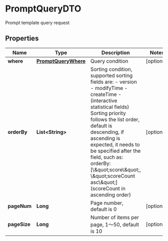 

# PromptQueryDTO

Prompt template query request

## Properties

| Name | Type | Description | Notes |
|------------ | ------------- | ------------- | -------------|
|**where** | [**PromptQueryWhere**](PromptQueryWhere.md) | Query condition |  [optional] |
|**orderBy** | **List&lt;String&gt;** | Sorting condition, supported sorting fields are: - version - modifyTime - createTime - (interactive statistical fields)  Sorting priority follows the list order, default is descending, if ascending is expected, it needs to be specified after the field, such as: orderBy: [\\\&quot;score\\\&quot;, \\\&quot;scoreCount asc\\\&quot;] (scoreCount in ascending order)  |  [optional] |
|**pageNum** | **Long** | Page number, default is 0 |  [optional] |
|**pageSize** | **Long** | Number of items per page, 1～50, default is 10 |  [optional] |



